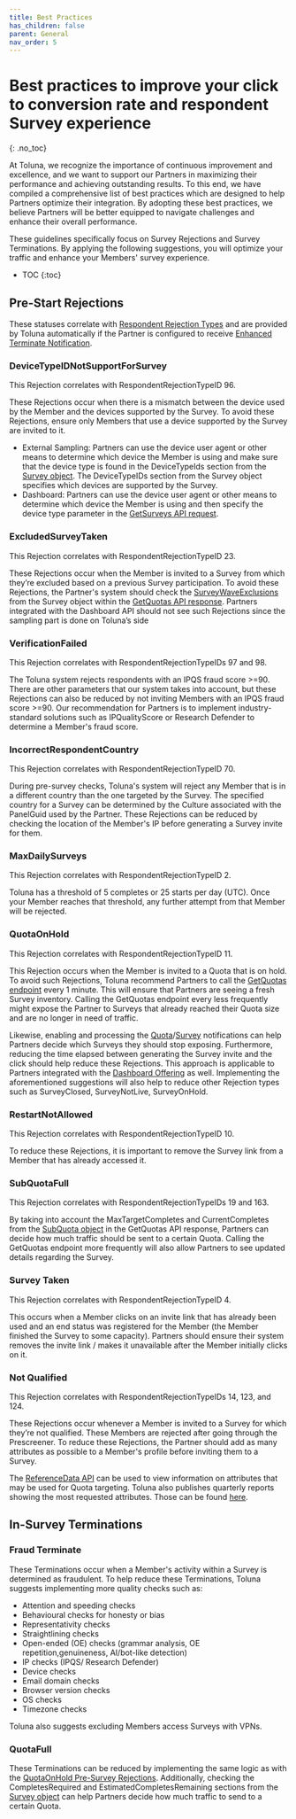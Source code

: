 ```yaml
---
title: Best Practices
has_children: false
parent: General
nav_order: 5
---
```


# Best practices to improve your click to conversion rate and respondent Survey experience
{: .no_toc}

At Toluna, we recognize the importance of continuous improvement and excellence, and
we want to support our Partners in maximizing their performance and achieving outstanding
results. To this end, we have compiled a comprehensive list of best practices which are designed
to help Partners optimize their integration. By adopting these best practices, we believe Partners will be
better equipped to navigate challenges and enhance their overall performance.

These guidelines specifically focus on Survey Rejections and Survey Terminations. By
applying the following suggestions, you will optimize your traffic and enhance your Members'
survey experience.

* TOC
{:toc}

## Pre-Start Rejections

These statuses correlate with [Respondent Rejection Types](/mapping/referencedataapi/rejectiontypes.html) and are provided by Toluna automatically if the Partner is configured to receive [Enhanced Terminate Notification](/notifications/etns.html).

### DeviceTypeIDNotSupportForSurvey

This Rejection correlates with RespondentRejectionTypeID 96.

These Rejections occur when there is a mismatch between the device used by the Member and the devices supported by the Survey. To avoid these Rejections, ensure only Members that use a device supported by the Survey are invited to it.

- External Sampling: Partners can use the device user agent or other means to determine which device the Member is using and make sure that the device type is found in the DeviceTypeIds section from the [Survey object](/externalsample/api/getquotas.html#survey-object). The DeviceTypeIDs section from the Survey object specifies which devices are supported by the Survey.
- Dashboard: Partners can use the device user agent or other means to determine which device the Member is using and then specify the device type parameter in the [GetSurveys API request](/dashboard/api/getsurveys.html).

### ExcludedSurveyTaken

This Rejection correlates with RespondentRejectionTypeID 23.

These Rejections occur when the Member is invited to a Survey from which they’re excluded based on a previous Survey participation. To avoid these Rejections, the Partner's system should check the [SurveyWaveExclusions](/externalsample/api/surveyexclusion.html) from the Survey object within the [GetQuotas API response](/externalsample/api/getquotas.html). Partners integrated with the Dashboard API should not see such Rejections since the sampling part is done on Toluna’s side

### VerificationFailed

This Rejection correlates with RespondentRejectionTypeIDs 97 and 98.

The Toluna system rejects respondents with an IPQS fraud score >=90. There are other parameters that our system takes into account, but these Rejections can also be reduced by not inviting Members with an IPQS fraud score >=90. Our recommendation for Partners is to implement industry-standard solutions such as IPQualityScore or Research Defender to determine a Member's fraud score.

### IncorrectRespondentCountry

This Rejection correlates with RespondentRejectionTypeID 70.

During pre-survey checks, Toluna's system will reject any Member that is in a different country than the one targeted by the Survey. The specified country for a Survey can be determined by the Culture associated with the PanelGuid used by the Partner. These Rejections can be reduced by checking the location of the Member's IP before generating a Survey invite for them.

### MaxDailySurveys

This Rejection correlates with RespondentRejectionTypeID 2.

Toluna has a threshold of 5 completes or 25 starts per day (UTC). Once your Member reaches that threshold, any further attempt from that Member will be rejected.

### QuotaOnHold

This Rejection correlates with RespondentRejectionTypeID 11.

This Rejection occurs when the Member is invited to a Quota that is on hold. To avoid such Rejections, Toluna recommend Partners to call the [GetQuotas endpoint](/externalsample/api/getquotas.html) every 1 minute. This will ensure that Partners are seeing a fresh Survey inventory. Calling the GetQuotas
endpoint every less frequently might expose the Partner to Surveys that already reached their Quota size and are no longer in need of traffic. 

Likewise, enabling and processing the [Quota](/notifications/quotastatus.html)/[Survey](/notifications/surveyclosed.html) notifications can help Partners decide which Surveys they should stop exposing. Furthermore, reducing the time elapsed between generating the Survey invite and the click should help reduce these Rejections. This approach is applicable to Partners integrated with the [Dashboard Offering](/dashboard/index.html) as well. Implementing the aforementioned suggestions will also help to reduce other Rejection types such as SurveyClosed, SurveyNotLive, SurveyOnHold.

### RestartNotAllowed

This Rejection correlates with RespondentRejectionTypeID 10.

To reduce these Rejections, it is important to remove the Survey link from a Member that has already accessed it.

### SubQuotaFull

This Rejection correlates with RespondentRejectionTypeIDs 19 and 163.

By taking into account the MaxTargetCompletes and CurrentCompletes from the [SubQuota object](/externalsample/api/getquotas.html#subquota) in the GetQuotas API response, Partners can decide how much traffic should be sent to a certain Quota. Calling the GetQuotas endpoint more frequently will also allow Partners to see updated details regarding the Survey.

### Survey Taken

This Rejection correlates with RespondentRejectionTypeID 4.

This occurs when a Member clicks on an invite link that has already been used and an end status was registered for the Member (the Member finished the Survey to some capacity). Partners should ensure their system removes the invite link / makes it unavailable after the Member initially clicks on it.

### Not Qualified

This Rejection correlates with RespondentRejectionTypeIDs 14, 123, and 124.

These Rejections occur whenever a Member is invited to a Survey for which they’re not qualified. These Members are rejected after going through the Prescreener. To reduce these Rejections, the Partner should add as many attributes as possible to a Member's profile before inviting them to a Survey. 

The [ReferenceData API](/mapping/referencedataapi/index.html) can be used to view information on attributes that may be used for Quota targeting. Toluna also publishes quarterly reports showing the most requested attributes. Those can be found [here](https://drive.google.com/drive/u/1/folders/1MsAUeldUTmWqYlTrfhf-1EFSGWTSlkJN). 

## In-Survey Terminations

### Fraud Terminate

These Terminations occur when a Member's activity within a Survey is determined as fraudulent. To help reduce these Terminations, Toluna suggests implementing more quality checks such as:
- Attention and speeding checks
- Behavioural checks for honesty or bias
- Representativity checks
- Straightlining checks
- Open-ended (OE) checks (grammar analysis, OE repetition,genuineness, AI/bot-like detection)
- IP checks (IPQS/ Research Defender)
- Device checks
- Email domain checks 
- Browser version checks
- OS checks
- Timezone checks

Toluna also suggests excluding Members access Surveys with VPNs.

### QuotaFull

These Terminations can be reduced by implementing the same logic as with the [QuotaOnHold Pre-Survey Rejections](/general/bestpractices.html#QuotaOnHold). Additionally, checking the CompletesRequired and EstimatedCompletesRemaining sections from the [Survey object](/externalsample/api/getquotas.html#survey-object) can help Partners decide how much traffic to send to a certain Quota.